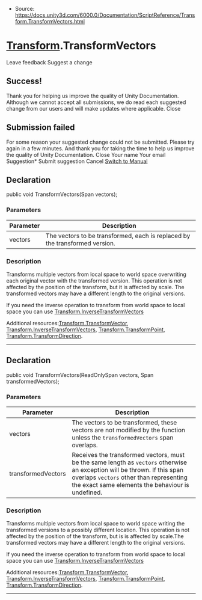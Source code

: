 * Source: https://docs.unity3d.com/6000.0/Documentation/ScriptReference/Transform.TransformVectors.html

#  [Transform](https://docs.unity3d.com/6000.0/Documentation/ScriptReference/Transform.html).TransformVectors
Leave feedback
Suggest a change
## Success!
Thank you for helping us improve the quality of Unity Documentation. Although we cannot accept all submissions, we do read each suggested change from our users and will make updates where applicable.
Close
## Submission failed
For some reason your suggested change could not be submitted. Please <a>try again</a> in a few minutes. And thank you for taking the time to help us improve the quality of Unity Documentation.
Close
Your name Your email Suggestion* Submit suggestion
Cancel
[Switch to Manual](https://docs.unity3d.com/6000.0/Documentation/Manual/class-Transform.html "Go to Transform Component in the Manual")
## Declaration
public void TransformVectors(Span<Vector3> vectors); 
### Parameters
Parameter | Description  
---|---  
vectors | The vectors to be transformed, each is replaced by the transformed version.  
### Description
Transforms multiple vectors from local space to world space overwriting each original vector with the transformed version.
This operation is not affected by the position of the transform, but it is affected by scale. The transformed vectors may have a different length to the original versions.  
  
If you need the inverse operation to transform from world space to local space you can use [Transform.InverseTransformVectors](https://docs.unity3d.com/6000.0/Documentation/ScriptReference/Transform.InverseTransformVectors.html)  
  
Additional resources:[Transform.TransformVector](https://docs.unity3d.com/6000.0/Documentation/ScriptReference/Transform.TransformVector.html), [Transform.InverseTransformVectors](https://docs.unity3d.com/6000.0/Documentation/ScriptReference/Transform.InverseTransformVectors.html), [Transform.TransformPoint](https://docs.unity3d.com/6000.0/Documentation/ScriptReference/Transform.TransformPoint.html), [Transform.TransformDirection](https://docs.unity3d.com/6000.0/Documentation/ScriptReference/Transform.TransformDirection.html).
* * *
## Declaration
public void TransformVectors(ReadOnlySpan<Vector3> vectors, Span<Vector3> transformedVectors); 
### Parameters
Parameter | Description  
---|---  
vectors | The vectors to be transformed, these vectors are not modified by the function unless the `transformedVectors` span overlaps.  
transformedVectors | Receives the transformed vectors, must be the same length as `vectors` otherwise an exception will be thrown. If this span overlaps `vectors` other than representing the exact same elements the behaviour is undefined.  
### Description
Transforms multiple vectors from local space to world space writing the transformed versions to a possibly different location.
This operation is not affected by the position of the transform, but is is affected by scale.The transformed vectors may have a different length to the original versions.  
  
If you need the inverse operation to transform from world space to local space you can use [Transform.InverseTransformVectors](https://docs.unity3d.com/6000.0/Documentation/ScriptReference/Transform.InverseTransformVectors.html)  
  
Additional resources:[Transform.TransformVector](https://docs.unity3d.com/6000.0/Documentation/ScriptReference/Transform.TransformVector.html), [Transform.InverseTransformVectors](https://docs.unity3d.com/6000.0/Documentation/ScriptReference/Transform.InverseTransformVectors.html), [Transform.TransformPoint](https://docs.unity3d.com/6000.0/Documentation/ScriptReference/Transform.TransformPoint.html), [Transform.TransformDirection](https://docs.unity3d.com/6000.0/Documentation/ScriptReference/Transform.TransformDirection.html).
* * *
